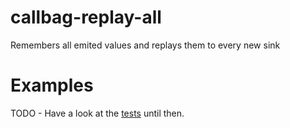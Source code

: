 # callbag-replay-all

Remembers all emited values and replays them to every new sink

# Examples

TODO - Have a look at the [tests](__tests__/) until then.
